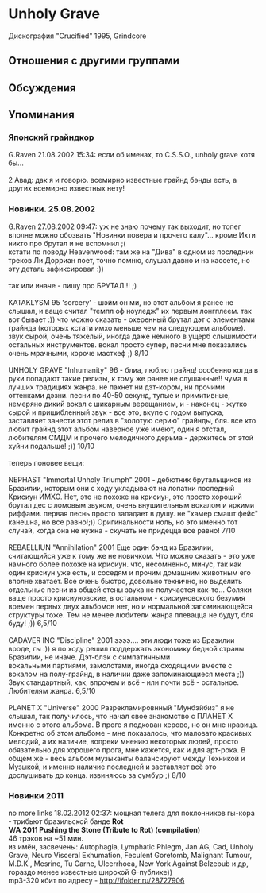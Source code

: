 # Unholy Grave

Дискография
"Crucified" 1995, Grindcore

## Отношения с другими группами


## Обсуждения


## Упоминания

### Японский грайндкор

G.Raven 21.08.2002 15:34:
если об именах, то C.S.S.O., unholy grave хотя бы...<BR><BR>2 Авад: дак я и говорю. всемирно известные грайнд бэнды есть, а других всемирно известных нету!

### Новинки. 25.08.2002

G.Raven 27.08.2002 09:47:
уж не знаю почему так выходит,  но топег вполне можно обозвать "Новинки повера и прочего калу"... кроме Ихти никто про брутал и не вспомнил ;(<BR>кстати по поводу Heavenwood: там же на "Дива" в одном из последник треков Ли Дорриан поет, точно помню, слушал давно и на кассете, но эту деталь зафиксировал :))<BR><BR>так или иначе - пишу про БРУТАЛ!!! ;)<BR><BR>KATAKLYSM 95 'sorcery' - шэйм он ми, но этот альбом я ранее не слышал, и ваще считал "темпл оф ноуледж" их первым лонгплеем. так вот бывает :)) что можно сказать - охеренный брутал дэт с элементами грайнда (которых кстати имхо меньше чем на следующем альбоме). звук сырой, очень тяжелый, иногда даже немного в ущерб слышимости остальных инструментов. вокал просто супер, песни мне показались очень мрачными, короче мастхеф ;)  8/10<BR><BR>UNHOLY GRAVE "Inhumanity" 96 - блиа,  люблю грайнд! особенно когда в руки попадают такие релизы, к тому же ранее не слушанные!! чума в лучших традициях жанра. не пахнет ни дэт-кором, ни прочими оттенками дэзни. песни по 40-50 секунд, тупые и примитивные, немеряно дикий вокал с шикарным верещанием, и - наконец - жутко сырой и пришибленный звук - все это, вкупе с годом выпуска, заставляет занести этот релиз в "золотую серию" грайнды, бля. все кто любит грайнд этот альбом наверное уже имеют, один я отстал, любителям СМДМ и прочего мелодичного дерьма - держитесь от этой хуйни подальше! ;))  10/10<BR><BR>теперь поновее вещи:<BR><BR>NEPHAST "Immortal Unholy Triumph" 2001 - дебютник брутальщиков из Бразилии, которым они с ходу укладывают на лопатки последний Крисиун ИМХО. Нет, это не похоже на крисиун, это просто хороший брутал дес с ломовым звуком, очень внушительным вокалом и яркими риффами. первая песнь просто западает в душу. не "хамер смашт фейс" канешна, но все равно!;))  Оригинальности ноль, но это именно тот случай, когда она не нужна - скучать не придецца все равно! 7/10<BR><BR>REBAELLIUN "Annihilation" 2001  Еще один бэнд из Бразилии, считающийся уже к тому же не новичком. Что можно сказать - это уже намного более похоже на крисиун. что, несомненно, минус, так как один крисиун уже есть, и соседям и прочим домашним животным его вполне хватает. Все очень быстро, довольно технично, но выделить отдельные песни из общей стены звука не получается как-то... Соляки ваще просто крисиуновские, в остальном - крисиуновского безумия времен первых двух альбомов нет, но и нормальной  запоминающейся структуры тоже. Тем не менее любители жанра плевацца не будут, бля буду! ;)) 6,5/10<BR><BR>CADAVER INC "Discipline" 2001 ээээ.... эти люди тоже из Бразилии вроде, гы :)) я по ходу решил поддержать экономику бедной страны Бразилии, не иначе. Дэт-блэк с симпатичными <BR>вокальными партиями, замолотами, иногда сходящими вместе с вокалом на полу-грайнд, в наличии даже запоминающиеся места ;)) Звук стандартный, как, впрочем и всё - или почти всё - остальное. Любителям жанра. 6,5/10<BR><BR>PLANET X "Universe" 2000  Разрекламировнный "Мунбэйбиз" я не слышал, так получилось, что начал свое знакомство с ПЛАНЕТ Х именно с этого альбома. В проге я подкован херово, но он мне нравица. Конкретно об этом альбоме - мне показалось, что маловато красивых мелодий, а их наличие, вопреки мнению некоторых людей, просто обязательно для хорошего прога, мне кажется, как и для арт-рока. В общем же - весь альбом музыканты балансируют между Техникой и Музыкой, и именно наличие последней и заставляет всё это дослушивать до конца. извиняюсь за сумбур ;) 8/10<BR>

### Новинки 2011

no more links 18.02.2012 02:37:
мощная телега для поклонников гы-кора - трибьют бразильской банде <B>Rot</B><BR><B>V/A 2011 Pushing the Stone (Tribute to Rot) (compilation)</B><BR>46 трэков на ~51 мин.<BR>из имён, засвечены: Autophagia, Lymphatic Phlegm, Jan AG, Cad, Unholy Grave, Neuro Visceral Exhumation, Feculent Goretomb, Malignant Tumour, M.D.K., Mesrine, Tu Carne, Ulcerrhoea, New York Against Belzebub и др, гораздо менее известные широкой G-публике))<BR>mp3-320 кбит по адресу - <A HREF="http://ifolder.ru/28727906" TARGET="_blank">http://ifolder.ru/28727906</A><BR><BR>

